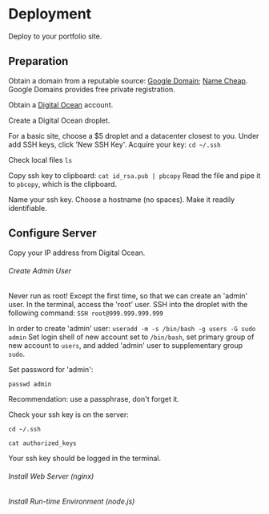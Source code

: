 # Deployment
Deploy to your portfolio site.

## Preparation
Obtain a domain from a reputable source: [Google Domain](https://domains.google/); [Name Cheap](https://www.namecheap.com/). Google Domains provides free private registration.

Obtain a [Digital Ocean](https://www.digitalocean.com/) account.

Create a Digital Ocean droplet.

For a basic site, choose a $5 droplet and a datacenter closest to you. Under add SSH keys, click 'New SSH Key'. Acquire your key:
```cd ~/.ssh```

Check local files
```ls ```

Copy ssh key to clipboard:
```cat id_rsa.pub | pbcopy```
Read the file and pipe it to `pbcopy`, which is the clipboard.

Name your ssh key.
Choose a hostname (no spaces). Make it readily identifiable.

## Configure Server

Copy your IP address from Digital Ocean.

###### Create Admin User
Never run as root! Except the first time, so that we can create an 'admin' user. In the terminal, access the 'root' user. SSH into the droplet with the following command:
```SSH root@999.999.999.999``` 

In order to create 'admin' user:
```useradd -m -s /bin/bash -g users -G sudo admin```
Set login shell of new account set to `/bin/bash`, set primary group of new account to `users`, and added 'admin' user to supplementary group `sudo`.

Set password for 'admin':

```passwd admin```

Recommendation: use a passphrase, don't forget it.

Check your ssh key is on the server:

```cd ~/.ssh```

```cat authorized_keys```

Your ssh key should be logged in the terminal.



###### Install Web Server (nginx)


###### Install Run-time Environment (node.js)



